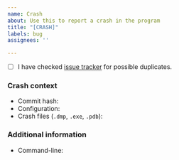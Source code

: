 ```yaml
---
name: Crash
about: Use this to report a crash in the program
title: "[CRASH]"
labels: bug
assignees: ''

---
```


<!--
Thank you for reporting this crash and helping us improve the program.
Please ensure all fields are provided.
-->
- [ ] I have checked [issue tracker](https://github.com/MetanoKid/cpp-build-analyzer/issues) for possible duplicates.

### Crash context
* Commit hash: <!-- Enter it here -->
* Configuration: <!-- `Debug`, `Release`? -->
* Crash files (`.dmp`, `.exe`, `.pdb`): <!-- Upload here -->

<!-- This section is optional, you can delete it if not relevant -->
### Additional information
* Command-line: <!-- `CppBuildAnalyzer.exe ...` -->
<!-- Any other info? -->

<!-- Thank you! -->
